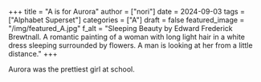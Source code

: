 +++
title = "A is for Aurora"
author = ["nori"]
date = 2024-09-03
tags = ["Alphabet Superset"]
categories = ["A"]
draft = false
featured_image = "/img/featured_A.jpg"
f_alt = "Sleeping Beauty by Edward Frederick Brewtnall. A romantic painting of a woman with long light hair in a white dress sleeping surrounded by flowers. A man is looking at her from a little distance."
+++

Aurora was the prettiest girl at school.
